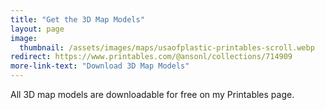 ```yaml
---
title: "Get the 3D Map Models"
layout: page
image: 
  thumbnail: /assets/images/maps/usaofplastic-printables-scroll.webp
redirect: https://www.printables.com/@ansonl/collections/714909
more-link-text: "Download 3D Map Models"
---
```


All 3D map models are downloadable for free on my Printables page.

